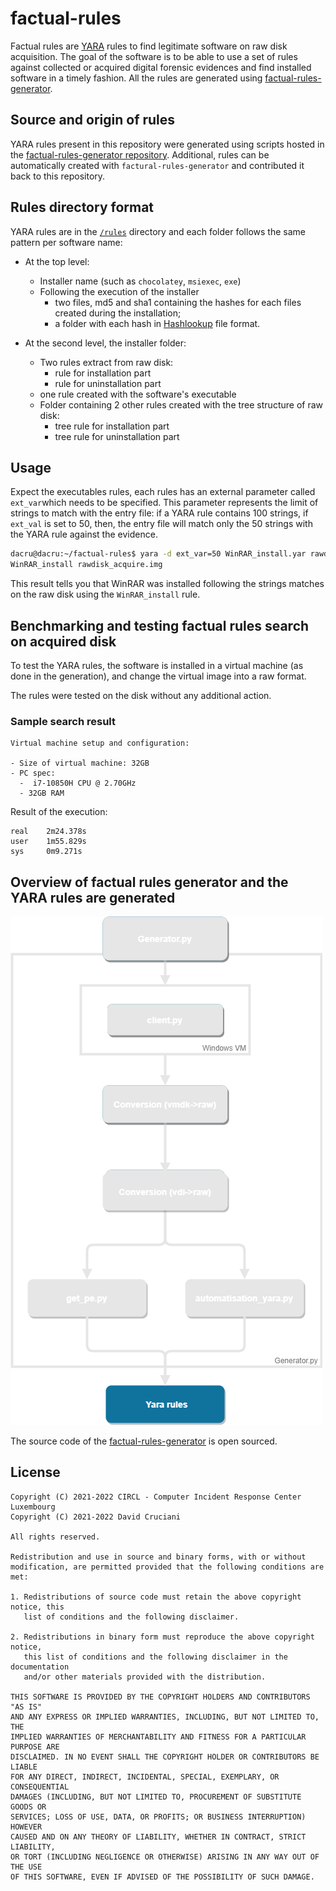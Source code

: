 # factual-rules

Factual rules are [YARA](https://yara.readthedocs.io/en/stable/) rules to find legitimate software on raw disk acquisition.
The goal of the software is to be able to use a set of rules against collected or acquired digital forensic evidences and find installed software in a timely fashion.
All the rules are generated using [factual-rules-generator](https://github.com/CIRCL/factual-rules-generator).

## Source and origin of rules 

YARA rules present in this repository were generated using scripts hosted in the [factual-rules-generator repository](https://github.com/CIRCL/factual-rules-generator).
Additional, rules can be automatically created with `factural-rules-generator` and contributed it back to this repository.

## Rules directory format

YARA rules are in the [`/rules`](./rules/) directory and each folder follows the same pattern per software name:

- At the top level:

  - Installer name (such as `chocolatey`, `msiexec`, `exe`)
  - Following the execution of the installer 
    - two files, md5 and sha1 containing the hashes for each files created during the installation;
    - a folder with each hash in [Hashlookup](https://github.com/hashlookup/hashlookup-forensic-analyser) file format.

- At the second level, the installer folder:

  - Two rules extract from raw disk:
    - rule for installation part
    - rule for uninstallation part
  - one rule created with the software's executable
  - Folder containing 2 other rules created with the tree structure of raw disk:
    - tree rule for installation part
    - tree rule for uninstallation part

## Usage

Expect the executables rules, each rules has an external parameter called `ext_var`which needs to be specified.
This parameter represents the limit of strings to match with the entry file:  if a YARA rule contains 100 strings, if `ext_val` is set to 50, then, the entry file will match only the 50 strings with the YARA rule against the evidence. 

~~~bash
dacru@dacru:~/factual-rules$ yara -d ext_var=50 WinRAR_install.yar rawdisk_acquire.img
WinRAR_install rawdisk_acquire.img 
~~~

This result tells you that WinRAR was installed following the strings matches on the raw disk using the `WinRAR_install` rule.

## Benchmarking and testing factual rules search on acquired disk

To test the YARA rules, the software is installed in a virtual machine (as done in the generation), and change the virtual image into a raw format. 

The rules were tested on the disk without any additional action.

### Sample search result

~~~
Virtual machine setup and configuration: 

- Size of virtual machine: 32GB
- PC spec:
  -  i7-10850H CPU @ 2.70GHz
  - 32GB RAM
~~~

Result of the execution:

~~~
real	2m24.378s
user	1m55.829s
sys		0m9.271s
~~~

## Overview of factual rules generator and the YARA rules are generated 

![Overview of factual rules generator](https://github.com/CIRCL/factual-rules/blob/main/img/YaraRule.png?raw=true)

The source code of the [factual-rules-generator](https://github.com/CIRCL/factual-rules-generator) is open sourced.

## License

~~~
Copyright (C) 2021-2022 CIRCL - Computer Incident Response Center Luxembourg
Copyright (C) 2021-2022 David Cruciani

All rights reserved.

Redistribution and use in source and binary forms, with or without
modification, are permitted provided that the following conditions are met:

1. Redistributions of source code must retain the above copyright notice, this
   list of conditions and the following disclaimer.

2. Redistributions in binary form must reproduce the above copyright notice,
   this list of conditions and the following disclaimer in the documentation
   and/or other materials provided with the distribution.

THIS SOFTWARE IS PROVIDED BY THE COPYRIGHT HOLDERS AND CONTRIBUTORS "AS IS"
AND ANY EXPRESS OR IMPLIED WARRANTIES, INCLUDING, BUT NOT LIMITED TO, THE
IMPLIED WARRANTIES OF MERCHANTABILITY AND FITNESS FOR A PARTICULAR PURPOSE ARE
DISCLAIMED. IN NO EVENT SHALL THE COPYRIGHT HOLDER OR CONTRIBUTORS BE LIABLE
FOR ANY DIRECT, INDIRECT, INCIDENTAL, SPECIAL, EXEMPLARY, OR CONSEQUENTIAL
DAMAGES (INCLUDING, BUT NOT LIMITED TO, PROCUREMENT OF SUBSTITUTE GOODS OR
SERVICES; LOSS OF USE, DATA, OR PROFITS; OR BUSINESS INTERRUPTION) HOWEVER
CAUSED AND ON ANY THEORY OF LIABILITY, WHETHER IN CONTRACT, STRICT LIABILITY,
OR TORT (INCLUDING NEGLIGENCE OR OTHERWISE) ARISING IN ANY WAY OUT OF THE USE
OF THIS SOFTWARE, EVEN IF ADVISED OF THE POSSIBILITY OF SUCH DAMAGE.
~~~










